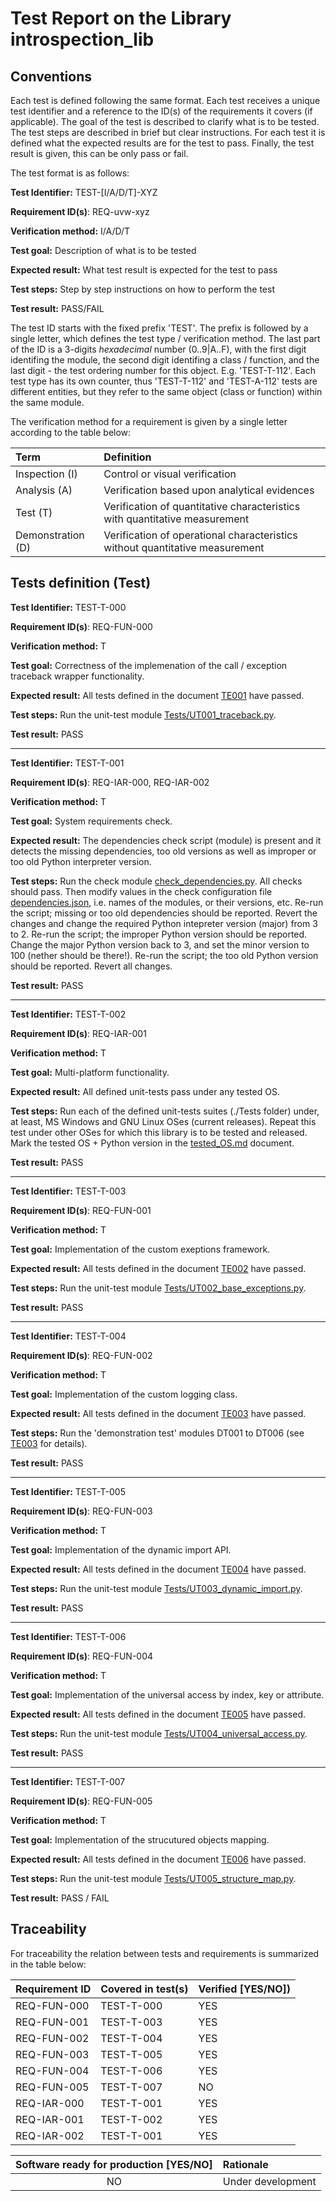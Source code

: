 # Test Report on the Library introspection_lib

## Conventions

Each test is defined following the same format. Each test receives a unique test identifier and a reference to the ID(s) of the requirements it covers (if applicable). The goal of the test is described to clarify what is to be tested. The test steps are described in brief but clear instructions. For each test it is defined what the expected results are for the test to pass. Finally, the test result is given, this can be only pass or fail.

The test format is as follows:

**Test Identifier:** TEST-\[I/A/D/T\]-XYZ

**Requirement ID(s)**: REQ-uvw-xyz

**Verification method:** I/A/D/T

**Test goal:** Description of what is to be tested

**Expected result:** What test result is expected for the test to pass

**Test steps:** Step by step instructions on how to perform the test

**Test result:** PASS/FAIL

The test ID starts with the fixed prefix 'TEST'. The prefix is followed by a single letter, which defines the test type / verification method. The last part of the ID is a 3-digits *hexadecimal* number (0..9|A..F), with the first digit identifing the module, the second digit identifing a class / function, and the last digit - the test ordering number for this object. E.g. 'TEST-T-112'. Each test type has its own counter, thus 'TEST-T-112' and 'TEST-A-112' tests are different entities, but they refer to the same object (class or function) within the same module.

The verification method for a requirement is given by a single letter according to the table below:

| **Term**          | **Definition**                                                               |
| :---------------- | :--------------------------------------------------------------------------- |
| Inspection (I)    | Control or visual verification                                               |
| Analysis (A)      | Verification based upon analytical evidences                                 |
| Test (T)          | Verification of quantitative characteristics with quantitative measurement   |
| Demonstration (D) | Verification of operational characteristics without quantitative measurement |

## Tests definition (Test)

**Test Identifier:** TEST-T-000

**Requirement ID(s)**: REQ-FUN-000

**Verification method:** T

**Test goal:** Correctness of the implemenation of the call / exception traceback wrapper functionality.

**Expected result:** All tests defined in the document [TE001](./TE001_traceback_test_report.md) have passed.

**Test steps:** Run the unit-test module [Tests/UT001_traceback.py](../../Tests/UT001_traceback.py).

**Test result:** PASS

---

**Test Identifier:** TEST-T-001

**Requirement ID(s)**: REQ-IAR-000, REQ-IAR-002

**Verification method:** T

**Test goal:** System requirements check.

**Expected result:** The dependencies check script (module) is present and it detects the missing dependencies, too old versions as well as improper or too old Python interpreter version.

**Test steps:** Run the check module [check_dependencies.py](../../check_dependencies.py). All checks should pass. Then modify values in the check configuration file [dependencies.json](../../dependencies.json), i.e. names of the modules, or their versions, etc. Re-run the script; missing or too old dependencies should be reported. Revert the changes and change the required Python intepreter version (major) from 3 to 2. Re-run the script; the improper Python version should be reported. Change the major Python version back to 3, and set the minor version to 100 (nether should be there!). Re-run the script; the too old Python version should be reported. Revert all changes.

**Test result:** PASS

---

**Test Identifier:** TEST-T-002

**Requirement ID(s)**: REQ-IAR-001

**Verification method:** T

**Test goal:** Multi-platform functionality.

**Expected result:** All defined unit-tests pass under any tested OS.

**Test steps:** Run each of the defined unit-tests suites (./Tests folder) under, at least, MS Windows and GNU Linux OSes (current releases). Repeat this test under other OSes for which this library is to be tested and released. Mark the tested OS + Python version in the [tested_OS.md](./tested_OS.md) document.

**Test result:** PASS

---

**Test Identifier:** TEST-T-003

**Requirement ID(s)**: REQ-FUN-001

**Verification method:** T

**Test goal:** Implementation of the custom exeptions framework.

**Expected result:** All tests defined in the document [TE002](./TE002_base_exceptions_test_report.md) have passed.

**Test steps:** Run the unit-test module [Tests/UT002_base_exceptions.py](../../Tests/UT002_base_exceptions.py).

**Test result:** PASS

---

**Test Identifier:** TEST-T-004

**Requirement ID(s)**: REQ-FUN-002

**Verification method:** T

**Test goal:** Implementation of the custom logging class.

**Expected result:** All tests defined in the document [TE003](./TE003_logging_test_report.md) have passed.

**Test steps:** Run the 'demonstration test' modules DT001 to DT006 (see [TE003](./TE003_logging_test_report.md) for details).

**Test result:** PASS

---

**Test Identifier:** TEST-T-005

**Requirement ID(s)**: REQ-FUN-003

**Verification method:** T

**Test goal:** Implementation of the dynamic import API.

**Expected result:** All tests defined in the document [TE004](./TE004_dynamic_import_test_report.md) have passed.

**Test steps:** Run the unit-test module [Tests/UT003_dynamic_import.py](../../Tests/UT003_dynamic_import.py).

**Test result:** PASS

---

**Test Identifier:** TEST-T-006

**Requirement ID(s)**: REQ-FUN-004

**Verification method:** T

**Test goal:** Implementation of the universal access by index, key or attribute.

**Expected result:** All tests defined in the document [TE005](./TE005_universal_access_test_report.md) have passed.

**Test steps:** Run the unit-test module [Tests/UT004_universal_access.py](../../Tests/UT004_universal_access.py).

**Test result:** PASS

---

**Test Identifier:** TEST-T-007

**Requirement ID(s)**: REQ-FUN-005

**Verification method:** T

**Test goal:** Implementation of the strucutured objects mapping.

**Expected result:** All tests defined in the document [TE006](./TE006_structure_map_test_report.md) have passed.

**Test steps:** Run the unit-test module [Tests/UT005_structure_map.py](../../Tests/UT005_structure_map.py).

**Test result:** PASS / FAIL

## Traceability

For traceability the relation between tests and requirements is summarized in the table below:

| **Requirement ID** | **Covered in test(s)** | **Verified \[YES/NO\]**) |
| :----------------- | :--------------------- | :----------------------- |
| REQ-FUN-000        | TEST-T-000             | YES                      |
| REQ-FUN-001        | TEST-T-003             | YES                      |
| REQ-FUN-002        | TEST-T-004             | YES                      |
| REQ-FUN-003        | TEST-T-005             | YES                      |
| REQ-FUN-004        | TEST-T-006             | YES                      |
| REQ-FUN-005        | TEST-T-007             | NO                       |
| REQ-IAR-000        | TEST-T-001             | YES                      |
| REQ-IAR-001        | TEST-T-002             | YES                      |
| REQ-IAR-002        | TEST-T-001             | YES                      |

| **Software ready for production \[YES/NO\]** | **Rationale**                 |
| :------------------------------------------: | :---------------------------- |
| NO                                           | Under development             |
